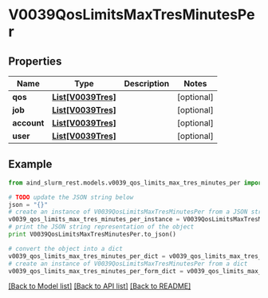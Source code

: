 # V0039QosLimitsMaxTresMinutesPer


## Properties

Name | Type | Description | Notes
------------ | ------------- | ------------- | -------------
**qos** | [**List[V0039Tres]**](V0039Tres.md) |  | [optional] 
**job** | [**List[V0039Tres]**](V0039Tres.md) |  | [optional] 
**account** | [**List[V0039Tres]**](V0039Tres.md) |  | [optional] 
**user** | [**List[V0039Tres]**](V0039Tres.md) |  | [optional] 

## Example

```python
from aind_slurm_rest.models.v0039_qos_limits_max_tres_minutes_per import V0039QosLimitsMaxTresMinutesPer

# TODO update the JSON string below
json = "{}"
# create an instance of V0039QosLimitsMaxTresMinutesPer from a JSON string
v0039_qos_limits_max_tres_minutes_per_instance = V0039QosLimitsMaxTresMinutesPer.from_json(json)
# print the JSON string representation of the object
print V0039QosLimitsMaxTresMinutesPer.to_json()

# convert the object into a dict
v0039_qos_limits_max_tres_minutes_per_dict = v0039_qos_limits_max_tres_minutes_per_instance.to_dict()
# create an instance of V0039QosLimitsMaxTresMinutesPer from a dict
v0039_qos_limits_max_tres_minutes_per_form_dict = v0039_qos_limits_max_tres_minutes_per.from_dict(v0039_qos_limits_max_tres_minutes_per_dict)
```
[[Back to Model list]](../README.md#documentation-for-models) [[Back to API list]](../README.md#documentation-for-api-endpoints) [[Back to README]](../README.md)


